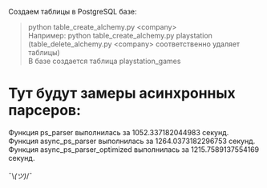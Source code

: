 Создаем таблицы в PostgreSQL базе:<br/>
> python table_create_alchemy.py \<company\><br/>
Например: python table_create_alchemy.py playstation<br/>
(table_delete_alchemy.py \<company\> соответственно удаляет таблицы)<br/>
В базе создается таблица playstation_games<br/>

# Тут будут замеры асинхронных парсеров:
Функция ps_parser выполнилась за 1052.337182044983 секунд.<br/>
Функция async_ps_parser выполнилась за 1264.0373182296753 секунд.<br/>
Функция async_ps_parser_optimized выполнилась за 1215.7589137554169 секунд.<br/>
<br/>
¯\\_(ツ)_/¯<br/>
